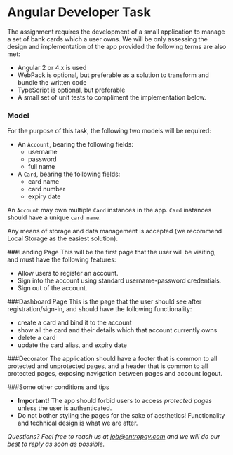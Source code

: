 # Angular Developer Task

The assignment requires the development of a small application to manage a set of bank cards which a user owns. We will be only assessing the design and implementation of the app provided the following terms are also met:
- Angular 2 or 4.x is used
- WebPack is optional, but preferable as a solution to transform and bundle the written code
- TypeScript is optional, but preferable
- A small set of unit tests to compliment the implementation below.

### Model
For the purpose of this task, the following two models will be required:
- An `Account`, bearing the following fields:
  - username
  - password
  - full name
- A `Card`, bearing the following fields:
  - card name
  - card number
  - expiry date
  
An `Account` may own multiple `Card` instances in the app. `Card` instances should have a unique `card name`.

Any means of storage and data management is accepted (we recommend Local Storage as the easiest solution).

###Landing Page
This will be the first page that the user will be visiting, and must have the following features:
- Allow users to register an account.
- Sign into the account using standard username-password credentials.
- Sign out of the account.

###Dashboard Page
This is the page that the user should see after registration/sign-in, and should have the following functionality:
- create a card and bind it to the account
- show all the card and their details which that account currently owns
- delete a card
- update the card alias, and expiry date

###Decorator
The application should have a footer that is common to all protected and unprotected pages, and a header that is common to all protected pages, exposing navigation between pages and account logout.

###Some other conditions and tips
- **Important!** The app should forbid users to access _protected pages_ unless the user is authenticated. 
- Do not bother styling the pages for the sake of aesthetics! Functionality and technical design is what we are after.

_Questions? Feel free to reach us at job@entropay.com and we will do our best to reply as soon as possible._
